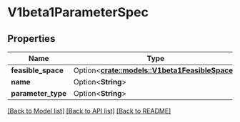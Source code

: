 # V1beta1ParameterSpec

## Properties

Name | Type | Description | Notes
------------ | ------------- | ------------- | -------------
**feasible_space** | Option<[**crate::models::V1beta1FeasibleSpace**](v1beta1.FeasibleSpace.md)> |  | [optional]
**name** | Option<**String**> |  | [optional]
**parameter_type** | Option<**String**> |  | [optional]

[[Back to Model list]](../README.md#documentation-for-models) [[Back to API list]](../README.md#documentation-for-api-endpoints) [[Back to README]](../README.md)


